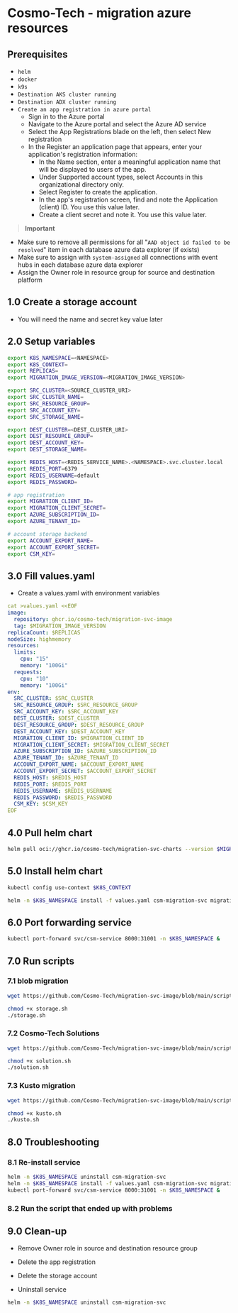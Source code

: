 # Cosmo-Tech - migration azure resources

## Prerequisites

* `helm`
* `docker`
* `k9s`
* `Destination AKS cluster running`
* `Destination ADX cluster running`
* `Create an app registration in azure portal`
    * Sign in to the Azure portal
    * Navigate to the Azure portal and select the Azure AD service
    * Select the App Registrations blade on the left, then select New registration
    * In the Register an application page that appears, enter your application's registration information:
        * In the Name section, enter a meaningful application name that will be displayed to users of the app.
        * Under Supported account types, select Accounts in this organizational directory only.
        * Select Register to create the application.
        * In the app's registration screen, find and note the Application (client) ID. You use this value later.
        * Create a client secret and note it. You use this value later.

> **Important**    
* Make sure to remove all permissions for all "`AAD object id failed to be resolved`" item in each database azure data explorer (if exists)
* Make sure to assign with `system-assigned` all connections with event hubs in each database azure data explorer  
* Assign the Owner role in resource group for source and destination platform


## 1.0 Create a storage account
* You will need the name and secret key value later


## 2.0 Setup variables

```bash
export K8S_NAMESPACE=<NAMESPACE>
export K8S_CONTEXT=
export REPLICAS=
export MIGRATION_IMAGE_VERSION=<MIGRATION_IMAGE_VERSION>

export SRC_CLUSTER=<SOURCE_CLUSTER_URI>
export SRC_CLUSTER_NAME=
export SRC_RESOURCE_GROUP=
export SRC_ACCOUNT_KEY=
export SRC_STORAGE_NAME=

export DEST_CLUSTER=<DEST_CLUSTER_URI>
export DEST_RESOURCE_GROUP=
export DEST_ACCOUNT_KEY=
export DEST_STORAGE_NAME=

export REDIS_HOST=<REDIS_SERVICE_NAME>.<NAMESPACE>.svc.cluster.local
export REDIS_PORT=6379
export REDIS_USERNAME=default
export REDIS_PASSWORD=

# app registration
export MIGRATION_CLIENT_ID=
export MIGRATION_CLIENT_SECRET=
export AZURE_SUBSCRIPTION_ID=
export AZURE_TENANT_ID=

# account storage backend
export ACCOUNT_EXPORT_NAME=
export ACCOUNT_EXPORT_SECRET=
export CSM_KEY=
```

## 3.0 Fill values.yaml

* Create a values.yaml with environment variables

```yaml
cat >values.yaml <<EOF
image:
  repository: ghcr.io/cosmo-tech/migration-svc-image
  tag: $MIGRATION_IMAGE_VERSION
replicaCount: $REPLICAS
nodeSize: highmemory
resources:
  limits:
    cpu: "15"
    memory: "100Gi"
  requests:
    cpu: "10"
    memory: "100Gi"
env:
  SRC_CLUSTER: $SRC_CLUSTER
  SRC_RESOURCE_GROUP: $SRC_RESOURCE_GROUP
  SRC_ACCOUNT_KEY: $SRC_ACCOUNT_KEY
  DEST_CLUSTER: $DEST_CLUSTER 
  DEST_RESOURCE_GROUP: $DEST_RESOURCE_GROUP 
  DEST_ACCOUNT_KEY: $DEST_ACCOUNT_KEY
  MIGRATION_CLIENT_ID: $MIGRATION_CLIENT_ID 
  MIGRATION_CLIENT_SECRET: $MIGRATION_CLIENT_SECRET 
  AZURE_SUBSCRIPTION_ID: $AZURE_SUBSCRIPTION_ID
  AZURE_TENANT_ID: $AZURE_TENANT_ID
  ACCOUNT_EXPORT_NAME: $ACCOUNT_EXPORT_NAME 
  ACCOUNT_EXPORT_SECRET: $ACCOUNT_EXPORT_SECRET 
  REDIS_HOST: $REDIS_HOST
  REDIS_PORT: $REDIS_PORT
  REDIS_USERNAME: $REDIS_USERNAME  
  REDIS_PASSWORD: $REDIS_PASSWORD 
  CSM_KEY: $CSM_KEY
EOF
```

## 4.0 Pull helm chart 
```bash
helm pull oci://ghcr.io/cosmo-tech/migration-svc-charts --version $MIGRATION_IMAGE_VERSION
```

## 5.0 Install helm chart
```bash
kubectl config use-context $K8S_CONTEXT
```
```bash
helm -n $K8S_NAMESPACE install -f values.yaml csm-migration-svc migration-svc-charts-$MIGRATION_IMAGE_VERSION.tgz
```

## 6.0 Port forwarding service
```bash
kubectl port-forward svc/csm-service 8000:31001 -n $K8S_NAMESPACE &
```

## 7.0 Run scripts

### 7.1 blob migration
```bash
wget https://github.com/Cosmo-Tech/migration-svc-image/blob/main/scripts/storage.sh
```
```bash
chmod +x storage.sh
./storage.sh
```

### 7.2 Cosmo-Tech Solutions
```bash
wget https://github.com/Cosmo-Tech/migration-svc-image/blob/main/scripts/solution.sh
```
```bash
chmod +x solution.sh
./solution.sh
```

### 7.3 Kusto migration
```bash
wget https://github.com/Cosmo-Tech/migration-svc-image/blob/main/scripts/kusto.sh
```
```bash
chmod +x kusto.sh
./kusto.sh
```

## 8.0 Troubleshooting

### 8.1 Re-install service
```bash
helm -n $K8S_NAMESPACE uninstall csm-migration-svc
helm -n $K8S_NAMESPACE install -f values.yaml csm-migration-svc migration-svc-charts-$MIGRATION_IMAGE_VERSION.tgz
kubectl port-forward svc/csm-service 8000:31001 -n $K8S_NAMESPACE &
```

### 8.2 Run the script that ended up with problems

## 9.0 Clean-up

* Remove Owner role in source and destination resource group
* Delete the app registration
* Delete the storage account

* Uninstall service
```bash
helm -n $K8S_NAMESPACE uninstall csm-migration-svc
```